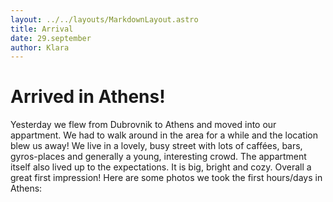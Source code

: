```yaml
---
layout: ../../layouts/MarkdownLayout.astro
title: Arrival
date: 29.september
author: Klara
---
```


# Arrived in Athens!

Yesterday we flew from Dubrovnik to Athens and moved into our appartment. We had to walk around in the area for a while and the location blew us away! We live in a lovely, busy street with lots of caffées, bars, gyros-places and generally a young, interesting crowd. The appartment itself also lived up to the expectations. It is big, bright and cozy. Overall a great first impression! Here are some photos we took the first hours/days in Athens:
